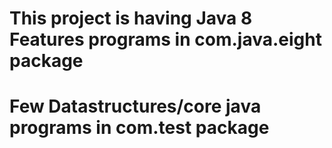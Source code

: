 # This project is having Java 8 Features programs in com.java.eight package
# Few Datastructures/core java programs in com.test package
